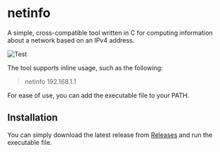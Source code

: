 # netinfo

A simple, cross-compatible tool written in C for computing information about a network based on an IPv4 address.

![Test](https://i.imgur.com/iL7NVXL.png)

The tool supports inline usage, such as the following:
> netinfo 192.168.1.1

For ease of use, you can add the executable file to your PATH.

## Installation

You can simply download the latest release from [Releases](https://github.com/PizzaKarim/netinfo/releases) and run the executable file.
